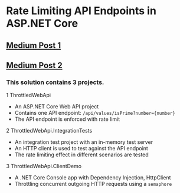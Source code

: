 # Rate Limiting API Endpoints in ASP.NET Core

## [Medium Post 1](https://medium.com/@changhuixu/rate-limiting-api-endpoints-in-asp-net-core-926e31428017)

## [Medium Post 2](https://medium.com/@changhuixu/throttling-concurrent-outgoing-http-requests-in-net-core-404b5acd987b)

### This solution contains 3 projects.

1 ThrottledWebApi

- An ASP.NET Core Web API project
- Contains one API endpoint: `/api/values/isPrime?number={number}`
- The API endpoint is enforced with rate limit

2 ThrottledWebApi.IntegrationTests

- An integration test project with an in-memory test server
- An HTTP client is used to test against the API endpoint
- The rate limiting effect in different scenarios are tested

3 ThrottledWebApi.ClientDemo

- A .NET Core Console app with Dependency Injection, HttpClient
- Throttling concurrent outgoing HTTP requests using a `semaphore`
